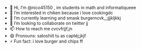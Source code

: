 - 👋 Hi, I’m @nico45150 , im students in math and informatiqueee
- 👀 I’m interested in chiken because i love cookingdc
- 🌱 I’m currently learning and smask burgerncvk,,;jjjkljkkj
- 💞️ I’m looking to collaborate on twitter jj
- 📫 How to reach me cvcvfrjjf,jn
- 😄 Pronouns: satoshiit tu as captéj;jkjf
- ⚡ Fun fact: i love burger and chips
ff
<!---
nico45150/nico45150 is a ✨ special ✨ repository because its `README.md` (this file) appears on your GitHub profile.
You can click the Preview link to take a look at your changes.
--->
